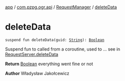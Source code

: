 [app](../../index.md) / [com.pzpg.ogr.api](../index.md) / [RequestManager](index.md) / [deleteData](./delete-data.md)

# deleteData

`suspend fun deleteData(guid: `[`String`](https://kotlinlang.org/api/latest/jvm/stdlib/kotlin/-string/index.html)`): `[`Boolean`](https://kotlinlang.org/api/latest/jvm/stdlib/kotlin/-boolean/index.html)

Suspend fun to called from a coroutine, used to ... see in [RequestServer.deleteData](../../com.pzpg.ogr.api.request/-request-server/delete-data.md)

**Return**
[Boolean](https://kotlinlang.org/api/latest/jvm/stdlib/kotlin/-boolean/index.html) everything went fine or not

**Author**
Władysław Jakołcewicz


